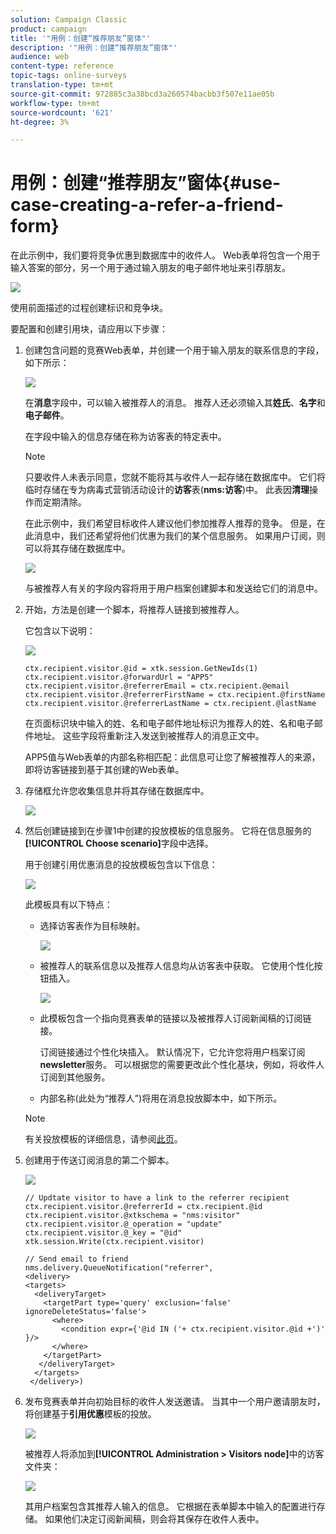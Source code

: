 ```yaml
---
solution: Campaign Classic
product: campaign
title: '"用例：创建“推荐朋友”窗体"'
description: '"用例：创建“推荐朋友”窗体"'
audience: web
content-type: reference
topic-tags: online-surveys
translation-type: tm+mt
source-git-commit: 972885c3a38bcd3a260574bacbb3f507e11ae05b
workflow-type: tm+mt
source-wordcount: '621'
ht-degree: 3%

---
```



# 用例：创建“推荐朋友”窗体{#use-case-creating-a-refer-a-friend-form}

在此示例中，我们要将竞争优惠到数据库中的收件人。 Web表单将包含一个用于输入答案的部分，另一个用于通过输入朋友的电子邮件地址来引荐朋友。

![](assets/s_ncs_admin_survey_viral_sample_0.png)

使用前面描述的过程创建标识和竞争块。

要配置和创建引用块，请应用以下步骤：

1. 创建包含问题的竞赛Web表单，并创建一个用于输入朋友的联系信息的字段，如下所示：

   ![](assets/s_ncs_admin_survey_viral_sample_2.png)

   在&#x200B;**消息**&#x200B;字段中，可以输入被推荐人的消息。 推荐人还必须输入其&#x200B;**姓氏**、**名字**&#x200B;和&#x200B;**电子邮件**。

   在字段中输入的信息存储在称为访客表的特定表中。

   >[!NOTE]
   >
   >只要收件人未表示同意，您就不能将其与收件人一起存储在数据库中。 它们将临时存储在专为病毒式营销活动设计的&#x200B;**访客**&#x200B;表(**nms:访客**)中。 此表因&#x200B;**清理**&#x200B;操作而定期清除。
   >
   >在此示例中，我们希望目标收件人建议他们参加推荐人推荐的竞争。 但是，在此消息中，我们还希望将他们优惠为我们的某个信息服务。 如果用户订阅，则可以将其存储在数据库中。

   ![](assets/s_ncs_admin_survey_viral_sample_5.png)

   与被推荐人有关的字段内容将用于用户档案创建脚本和发送给它们的消息中。

1. 开始，方法是创建一个脚本，将推荐人链接到被推荐人。

   它包含以下说明：

   ![](assets/s_ncs_admin_survey_viral_sample_4.png)

   ```
   ctx.recipient.visitor.@id = xtk.session.GetNewIds(1)
   ctx.recipient.visitor.@forwardUrl = "APP5"
   ctx.recipient.visitor.@referrerEmail = ctx.recipient.@email
   ctx.recipient.visitor.@referrerFirstName = ctx.recipient.@firstName
   ctx.recipient.visitor.@referrerLastName = ctx.recipient.@lastName
   ```

   在页面标识块中输入的姓、名和电子邮件地址标识为推荐人的姓、名和电子邮件地址。 这些字段将重新注入发送到被推荐人的消息正文中。

   APP5值与Web表单的内部名称相匹配：此信息可让您了解被推荐人的来源，即将访客链接到基于其创建的Web表单。

1. 存储框允许您收集信息并将其存储在数据库中。

   ![](assets/s_ncs_admin_survey_viral_sample_4b.png)

1. 然后创建链接到在步骤1中创建的投放模板的信息服务。 它将在信息服务的&#x200B;**[!UICONTROL Choose scenario]**&#x200B;字段中选择。

   用于创建引用优惠消息的投放模板包含以下信息：

   ![](assets/s_ncs_admin_survey_viral_sample_7.png)

   此模板具有以下特点：

   * 选择访客表作为目标映射。

      ![](assets/s_ncs_admin_survey_viral_sample_7b.png)

   * 被推荐人的联系信息以及推荐人信息均从访客表中获取。 它使用个性化按钮插入。

      ![](assets/s_ncs_admin_survey_viral_sample_7a.png)

   * 此模板包含一个指向竞赛表单的链接以及被推荐人订阅新闻稿的订阅链接。

      订阅链接通过个性化块插入。 默认情况下，它允许您将用户档案订阅&#x200B;**newsletter**&#x200B;服务。 可以根据您的需要更改此个性化基块，例如，将收件人订阅到其他服务。

   * 内部名称(此处为“推荐人”)将用在消息投放脚本中，如下所示。
   >[!NOTE]
   >
   >有关投放模板的详细信息，请参阅[此页](../../delivery/using/about-templates.md)。

1. 创建用于传送订阅消息的第二个脚本。

   ![](assets/s_ncs_admin_survey_viral_sample_7c.png)

   ```
   // Updtate visitor to have a link to the referrer recipient
   ctx.recipient.visitor.@referrerId = ctx.recipient.@id
   ctx.recipient.visitor.@xtkschema = "nms:visitor"
   ctx.recipient.visitor.@_operation = "update" 
   ctx.recipient.visitor.@_key = "@id" 
   xtk.session.Write(ctx.recipient.visitor)
   
   // Send email to friend
   nms.delivery.QueueNotification("referrer",
   <delivery>
   <targets>
     <deliveryTarget>
       <targetPart type='query' exclusion='false' ignoreDeleteStatus='false'>
         <where>
           <condition expr={'@id IN ('+ ctx.recipient.visitor.@id +')' }/>
         </where>
       </targetPart>
      </deliveryTarget>
     </targets>
    </delivery>)
   ```

1. 发布竞赛表单并向初始目标的收件人发送邀请。 当其中一个用户邀请朋友时，将创建基于&#x200B;**引用优惠**&#x200B;模板的投放。

   ![](assets/s_ncs_admin_survey_viral_sample_8.png)

   被推荐人将添加到&#x200B;**[!UICONTROL Administration > Visitors node]**&#x200B;中的访客文件夹：

   ![](assets/s_ncs_admin_survey_viral_sample_9.png)

   其用户档案包含其推荐人输入的信息。 它根据在表单脚本中输入的配置进行存储。 如果他们决定订阅新闻稿，则会将其保存在收件人表中。

